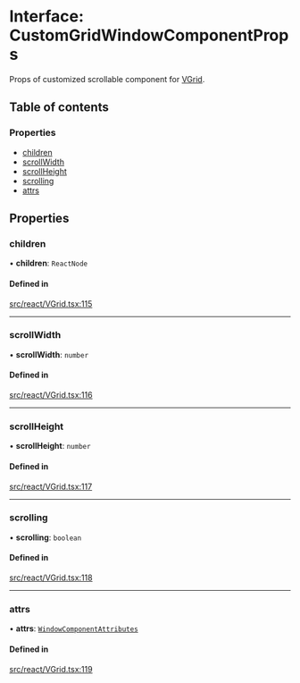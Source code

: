 # Interface: CustomGridWindowComponentProps

Props of customized scrollable component for [VGrid](../API.md#vgrid).

## Table of contents

### Properties

- [children](CustomGridWindowComponentProps.md#children)
- [scrollWidth](CustomGridWindowComponentProps.md#scrollwidth)
- [scrollHeight](CustomGridWindowComponentProps.md#scrollheight)
- [scrolling](CustomGridWindowComponentProps.md#scrolling)
- [attrs](CustomGridWindowComponentProps.md#attrs)

## Properties

### children

• **children**: `ReactNode`

#### Defined in

[src/react/VGrid.tsx:115](https://github.com/inokawa/virtua/blob/8e03f83/src/react/VGrid.tsx#L115)

___

### scrollWidth

• **scrollWidth**: `number`

#### Defined in

[src/react/VGrid.tsx:116](https://github.com/inokawa/virtua/blob/8e03f83/src/react/VGrid.tsx#L116)

___

### scrollHeight

• **scrollHeight**: `number`

#### Defined in

[src/react/VGrid.tsx:117](https://github.com/inokawa/virtua/blob/8e03f83/src/react/VGrid.tsx#L117)

___

### scrolling

• **scrolling**: `boolean`

#### Defined in

[src/react/VGrid.tsx:118](https://github.com/inokawa/virtua/blob/8e03f83/src/react/VGrid.tsx#L118)

___

### attrs

• **attrs**: [`WindowComponentAttributes`](../API.md#windowcomponentattributes)

#### Defined in

[src/react/VGrid.tsx:119](https://github.com/inokawa/virtua/blob/8e03f83/src/react/VGrid.tsx#L119)

